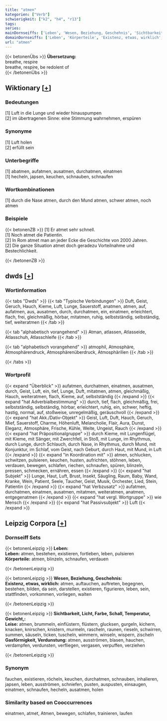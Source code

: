 ```yaml
---
title: "atmen"
kategorien: ["Verb"]
schwierigkeit: ["k2", "h4", "r13"]
tags:
series:
mainDornseiffs: ['Leben', 'Wesen, Beziehung, Geschehnis', 'Sichtbarkeit, Licht, Farbe, Schall, Temperatur, Gewicht,']
domainDornseiffs: ['Leben', 'Körperteile', 'Existenz, etwas, wirklich', 'Leise', 'Gasförmigkeit, Verdunstung']
url: "atmen"
---
```


{{< betonenÜbs >}}
**Übersetzung:**  
breathe, respire  
breathe, respire, be redolent of  
{{< /betonenÜbs >}}

## Wiktionary [[+](https://de.wiktionary.org/wiki/atmen)]

### Bedeutungen
[1] Luft in die Lunge und wieder hinauspumpen  
[2] im übertragenen Sinne: eine Stimmung wahrnehmen, erspüren  

### Synonyme
[1] Luft holen  
[2] erfüllt sein  

### Unterbegriffe
[1] abatmen, aufatmen, ausatmen, durchatmen, einatmen  
[1] hecheln, japsen, keuchen, schnauben, schnaufen  

### Wortkombinationen
[1] durch die Nase atmen, durch den Mund atmen, schwer atmen, noch atmen  

### Beispiele
{{< betonenZB >}}
[1] Er atmet sehr schnell.  
[1] Noch atmet die Patientin.  
[2] In Rom atmet man an jeder Ecke die Geschichte von 2000 Jahren.  
[2] Die ganze Situation atmet doch geradezu Vorteilnahme und Bestechlichkeit.  

{{< /betonenZB >}}


## dwds [[+](https://www.dwds.de/wb/atmen)]

### Wortinformation
{{< tabs "Dwds" >}}
{{< tab "Typische Verbindungen" >}}
Duft, Geist, Geruch, Hauch, Kieme, Luft, Lunge, Sauerstoff, anatmen, atmen, auf, aufatmen, aus, ausatmen, durch, durchatmen, ein, einatmen, erleichtert, flach, frei, gleichmäßig, hörbar, mitatmen, ruhig, selbstständig, selbständig, tief, weiteratmen
{{< /tab >}}

{{< tab "alphabetisch vorangehend" >}}
Atman, atlassen, Atlasseide, Atlasschuh, Atlasschleife
{{< /tab >}}

{{< tab "alphabetisch vorangehend" >}}
atmophil, Atmosphäre, Atmosphärendruck, Atmosphärenüberdruck, Atmosphärilien
{{< /tab >}}

{{< /tabs >}}

### Wortprofil
{{< expand "Überblick" >}} aufatmen, durchatmen, einatmen, ausatmen, durch, Geist, Luft, ein, tief, Lunge, Duft, mitatmen, atmen, gleichmäßig, Hauch, weiteratmen, flach, Kieme, auf, selbstständig {{< /expand >}}
{{< expand "hat Adverbialbestimmung" >}} durch, tief, flach, gleichmäßig, frei, selbstständig, selbständig, hörbar, erleichtert, ruhig, ein, schwer, heftig, hastig, normal, auf, stoßweise, unregelmäßig, geräuschvoll {{< /expand >}}
{{< expand "hat Akk./Dativ-Objekt" >}} Geist, Luft, Duft, Hauch, Geruch, Mief, Sauerstoff, Charme, Höhenluft, Melancholie, Flair, Aura, Dunst, Eleganz, Atmosphäre, Frische, Kühle, Weite, Ungeist, Rauch {{< /expand >}}
{{< expand "hat Präpositionalgruppe" >}} durch Kieme, mit Lungenflügel, mit Kieme, mit Sänger, mit Zwerchfell, in Stoß, mit Lunge, im Rhythmus, durch Lunge, durch Schlauch, durch Nase, in Rhythmus, durch Mund, mit Konjunktur, im Schlaf, vom Geist, nach Geburt, durch Haut, mit Mund, in Luft {{< /expand >}}
{{< expand "in Koordination mit" >}} atmen, schlucken, schwitzen, pulsieren, keuchen, husten, aufrichten, stöhnen, leben, verdauen, bewegen, schlafen, riechen, schnaufen, spüren, blinzeln, pressen, schmecken, ernähren, essen {{< /expand >}}
{{< expand "hat Subjekt" >}} Lunge, Haut, Luft, Brust, Insekt, Säugling, Raum, Baby, Wand, Kranke, Wein, Patient, Seele, Taucher, Geist, Musik, Orchester, Lied, Stein, Patientin {{< /expand >}}
{{< expand "hat Verbzusatz" >}} aufatmen, durchatmen, einatmen, ausatmen, mitatmen, weiteratmen, anatmen, entgegenatmen {{< /expand >}}
{{< expand "hat vergl. Wortgruppe" >}} wie Mensch {{< /expand >}}
{{< expand "hat Passivsubjekt" >}} Luft {{< /expand >}}

## Leipzig Corpora [[+](https://corpora.uni-leipzig.de/en/res?word=atmen&corpusId=deu_newscrawl-public_2018)]

### Dornseiff Sets
{{< betonenLeipzig >}}
**Leben:**  
**Leben:** atmen, bestehen, existieren, fortleben, leben, pulsieren  
**Körperteile:** atmen, blinzeln, schnaufen, verdauen  

{{< /betonenLeipzig >}}


{{< betonenLeipzig >}}
**Wesen, Beziehung, Geschehnis:**  
**Existenz, etwas, wirklich:** atmen, auftauchen, auftreten, begegnen, bestehen, bilden, da sein, darstellen, existieren, figurieren, leben, sein, stattfinden, vorkommen, vorliegen, walten  

{{< /betonenLeipzig >}}


{{< betonenLeipzig >}}
**Sichtbarkeit, Licht, Farbe, Schall, Temperatur, Gewicht,:**  
**Leise:** atmen, brummeln, einflüstern, flüstern, glucksen, gurgeln, kichern, knacken, knirschen, knistern, murmeln, rascheln, raunen, rieseln, schwirren, summen, säuseln, ticken, tuscheln, wimmern, winseln, wispern, zischeln  
**Gasförmigkeit, Verdunstung:** atmen, ausströmen, blasen, hauchen, verdampfen, verdunsten, verfliegen, vergasen, verpuffen, verziehen  

{{< /betonenLeipzig >}}

### Synonym
fauchen, existieren, röcheln, keuchen, durchatmen, schnauben, inhalieren, japsen, leben, ausströmen, schniefen, pusten, auspusten, einsaugen, einatmen, schnaufen, hecheln, ausatmen, holen


### Similarity based on Cooccurrences
einatmen, atmet, Atmen, bewegen, schlafen, trainieren, laufen

